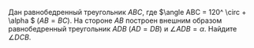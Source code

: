 Дан равнобедренный треугольник $ABC$, где  $\angle ABC = 120^ \circ   + \alpha $ 
($AB=BC$). На стороне $AB$ построен внешним образом равнобедренный треугольник  $ADB$ 
($AD=DB$) и $\angle ADB=\alpha$. Найдите  $\angle DCB$.
